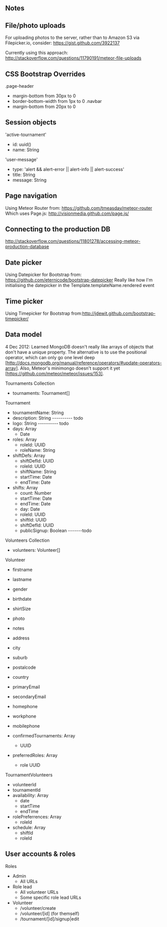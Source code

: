 Notes
----------

## File/photo uploads

For uploading photos to the server, rather than to Amazon S3 via Filepicker.io, consider: https://gist.github.com/3922137

Currently using this approach: http://stackoverflow.com/questions/11790191/meteor-file-uploads


## CSS Bootstrap Overrides

.page-header
 - margin-bottom from 30px to 0
 - border-bottom-width from 1px to 0
.navbar
 - margin-bottom from 20px to 0


## Session objects

'active-tournament'
 - id: uuid()
 - name: String

'user-message'
 - type: 'alert && alert-error || alert-info || alert-success'
 - title: String
 - message: String


## Page navigation

Using Meteor Router from: https://github.com/tmeasday/meteor-router
Which uses Page.js: http://visionmedia.github.com/page.js/


## Connecting to the production DB
http://stackoverflow.com/questions/11801278/accessing-meteor-production-database


## Date picker

Using Datepicker for Bootstrap from: https://github.com/eternicode/bootstrap-datepicker
Really like how I'm initialising the datepicker in the Template.templateName.rendered event


## Time picker

Using Timepicker for Bootstrap from:http://jdewit.github.com/bootstrap-timepicker/


## Data model

4 Dec 2012: Learned MongoDB doesn't really like arrays of objects that don't have a unique property. The alternative is to use the positional operator, which can only go one level deep [http://docs.mongodb.org/manual/reference/operators/#update-operators-array]. Also, Meteor's minimongo doesn't support it yet [https://github.com/meteor/meteor/issues/153]. 

Tournaments Collection
- tournaments: Tournament[]

Tournament
- tournamentName: String
- description: String ---------- todo
- logo: String        ---------- todo
- days: Array
  - Date
- roles: Array
  - roleId: UUID
  - roleName: String
- shiftDefs: Array
  - shiftDefId: UUID
  - roleId: UUID
  - shiftName: String
  - startTime: Date
  - endTime: Date
- shifts: Array
  - count: Number
  - startTime: Date
  - endTime: Date
  - day: Date
  - roleId: UUID
  - shiftId: UUID
  - shiftDefId: UUID
  - publicSignup: Boolean -------todo




Volunteers Collection
- volunteers: Volunteer[]

Volunteer
- firstname
- lastname
- gender
- birthdate
- shirtSize
- photo
- notes

- address
- city
- suburb
- postalcode
- country
- primaryEmail
- secondaryEmail
- homephone
- workphone
- mobilephone

- confirmedTournaments: Array
  - UUID

- preferredRoles: Array
  - role UUID



TournamentVolunteers
- volunteerId
- tournamentId
- availability: Array
  - date
  - startTime
  - endTime
- rolePreferrences: Array
  - roleId
- schedule: Array
  - shiftId
  - roleId


## User accounts & roles

Roles
- Admin
  - All URLs
- Role lead
  - All volunteer URLs
  - Some specific role lead URLs
- Volunteer
  - /volunteer/create
  - /volunteer/[id] (for themself)
  - /tournament/[id]/signup|edit




